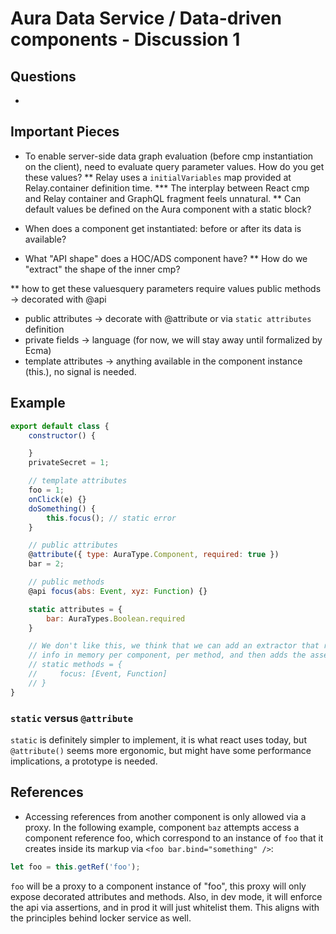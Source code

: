 # Aura Data Service / Data-driven components - Discussion 1

## Questions

*
## Important Pieces

* To enable server-side data graph evaluation (before cmp instantiation on the client), need to evaluate query parameter values. How do you get these values?
** Relay uses a `initialVariables` map provided at Relay.container definition time.
*** The interplay between React cmp and Relay container and GraphQL fragment feels unnatural.
** Can default values be defined on the Aura component with a static block?

* When does a component get instantiated: before or after its data is available?

* What "API shape" does a HOC/ADS component have?
** How do we "extract" the shape of the inner cmp?


** how to get these valuesquery parameters require values
public methods -> decorated with @api
* public attributes -> decorate with @attribute or via `static attributes` definition
* private fields -> language (for now, we will stay away until formalized by Ecma)
* template attributes -> anything available in the component instance (this.<something>), no signal is needed.

## Example

```js
export default class {
    constructor() {

    }
    privateSecret = 1;

    // template attributes
    foo = 1;
    onClick(e) {}
    doSomething() {
        this.focus(); // static error
    }

    // public attributes
    @attribute({ type: AuraType.Component, required: true })
    bar = 2;

    // public methods
    @api focus(abs: Event, xyz: Function) {}

    static attributes = {
        bar: AuraTypes.Boolean.required
    }

    // We don't like this, we think that we can add an extractor that runs before the type checks, and store
    // info in memory per component, per method, and then adds the assertions during the regular babel transformation
    // static methods = {
    //     focus: [Event, Function]
    // }
}
```

### `static` versus `@attribute`

`static` is definitely simpler to implement, it is what react uses today, but `@attribute()` seems more ergonomic, but might have some performance implications, a prototype is needed.

## References

* Accessing references from another component is only allowed via a proxy. In the following example, component `baz` attempts access a component reference foo, which correspond to an instance of `foo` that it creates inside its markup via `<foo bar.bind="something" />`:

```js
let foo = this.getRef('foo');
```

`foo` will be a proxy to a component instance of "foo", this proxy will only expose decorated attributes and methods. Also, in dev mode, it will enforce the api via assertions, and in prod it will just whitelist them. This aligns with the principles behind locker service as well.
